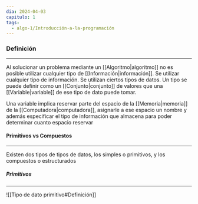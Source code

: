 ```yaml
---
dia: 2024-04-03
capitulo: 1
tags:
  - algo-1/Introducción-a-la-programación
---
```

### Definición
---
Al solucionar un problema mediante un [[Algoritmo|algoritmo]] no es posible utilizar cualquier tipo de [[Información|información]]. Se utilizar cualquier tipo de información. Se utilizan ciertos tipos de datos. Un tipo se puede definir como un [[Conjunto|conjunto]] de valores que una [[Variable|variable]] de ese tipo de dato puede tomar. 

Una variable implica reservar parte del espacio de la [[Memoria|memoria]] de la [[Computadora|computadora]], asignarle a ese espacio un nombre y además especificar el tipo de información que almacena para poder determinar cuanto espacio reservar

#### Primitivos vs Compuestos
---
Existen dos tipos de tipos de datos, los simples o primitivos, y los compuestos o estructurados

##### Primitivos
---
![[Tipo de dato primitivo#Definición]]
